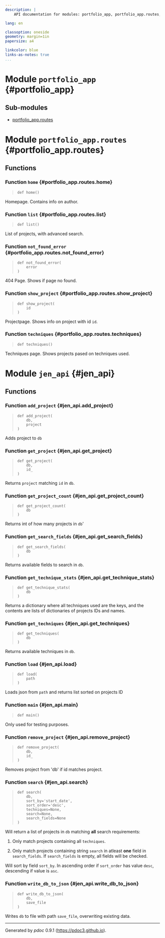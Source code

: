 ```yaml
---
description: |
    API documentation for modules: portfolio_app, portfolio_app.routes, jen_api.

lang: en

classoption: oneside
geometry: margin=1in
papersize: a4

linkcolor: blue
links-as-notes: true
...
```



    
# Module `portfolio_app` {#portfolio_app}




    
## Sub-modules

* [portfolio_app.routes](#portfolio_app.routes)






    
# Module `portfolio_app.routes` {#portfolio_app.routes}






    
## Functions


    
### Function `home` {#portfolio_app.routes.home}




>     def home()


Homepage. Contains info on author.

    
### Function `list` {#portfolio_app.routes.list}




>     def list()


List of projects, with advanced search.

    
### Function `not_found_error` {#portfolio_app.routes.not_found_error}




>     def not_found_error(
>         error
>     )


404 Page. Shows if page no found.

    
### Function `show_project` {#portfolio_app.routes.show_project}




>     def show_project(
>         id
>     )


Projectpage. Shows info on project with id <code>id</code>.

    
### Function `techniques` {#portfolio_app.routes.techniques}




>     def techniques()


Techniques page. Shows projects pased on techniques used.




    
# Module `jen_api` {#jen_api}






    
## Functions


    
### Function `add_project` {#jen_api.add_project}




>     def add_project(
>         db,
>         project
>     )


Adds project to <code>db</code>

    
### Function `get_project` {#jen_api.get_project}




>     def get_project(
>         db,
>         id_
>     )


Returns <code>project</code> matching <code>id</code> in <code>db</code>.

    
### Function `get_project_count` {#jen_api.get_project_count}




>     def get_project_count(
>         db
>     )


Returns int of how many projects in <code>db</code>'

    
### Function `get_search_fields` {#jen_api.get_search_fields}




>     def get_search_fields(
>         db
>     )


Returns available fields to search in <code>db</code>.

    
### Function `get_technique_stats` {#jen_api.get_technique_stats}




>     def get_technique_stats(
>         db
>     )


Returns a dictionary where all techniques used are the keys, and the contents are lists of dictionaries of projects IDs and names.

    
### Function `get_techniques` {#jen_api.get_techniques}




>     def get_techniques(
>         db
>     )


Returns available techniques in <code>db</code>.

    
### Function `load` {#jen_api.load}




>     def load(
>         path
>     )


Loads json from <code>path</code> and returns list sorted on projects ID

    
### Function `main` {#jen_api.main}




>     def main()


Only used for testing purposes.

    
### Function `remove_project` {#jen_api.remove_project}




>     def remove_project(
>         db,
>         id_
>     )


Removes project from 'db' if id matches project.

    
### Function `search` {#jen_api.search}




>     def search(
>         db,
>         sort_by='start_date',
>         sort_order='desc',
>         techniques=None,
>         search=None,
>         search_fields=None
>     )


Will return a list of projects in <code>db</code> matching **all** search requirements:

1. Only match projects containing all <code>techniques</code>.

2. Only match projects containing string <code>search</code> in atleast **one** field in <code>search\_fields</code>.
        If <code>search\_fields</code> is empty, all fields will be checked.

Will sort by field <code>sort\_by</code>. In ascending order if <code>sort\_order</code> has value <code>desc</code>, descending if value is <code>asc</code>.

    
### Function `write_db_to_json` {#jen_api.write_db_to_json}




>     def write_db_to_json(
>         db,
>         save_file
>     )


Writes <code>db</code> to file with path <code>save\_file</code>, overwriting existing data.



-----
Generated by *pdoc* 0.9.1 (<https://pdoc3.github.io>).
